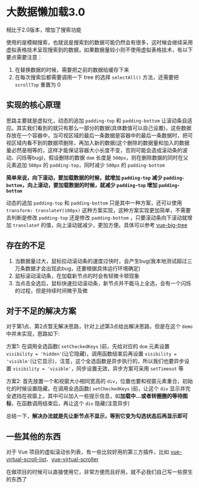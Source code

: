 # 大数据懒加载3.0

相比于2.0版本，增加了搜索功能  

使用的是模糊搜索，也就说是搜索到的数据可能仍然会有很多，这时候会继续采用虚拟表格技术呈现搜索到的数据，如果数据量较小则不使用虚拟表格技术，有以下要点需要注意：  

1. 在替换数据的时候，需要把之前的数据给缓存下来
2. 在每次搜索后都需要调用一下 tree 的选择 `selectAll()` 方法，还需要把 `scrollTop` 重置为 0  

## 实现的核心原理

思路主要就是虚拟化，动态的追加 `padding-top` 和 `padding-bottom` 让滚动条自适应。其实我们看到的就只有那么一部分的数据(具体数值可以自己设置)，这些数据存放在一个容器中，当可视区域的最后一条数据是容器中的最后一条数据时，把可视区域内看不到的数据项删除，再加入新的数据(这个删除的数据量和加入的数据量必然是相等的，这样才能保证容器大小长度不变，否则可能会造成滚动条的波动、闪烁等bug)，假设删除的数据 `dom` 长度是 `500px`，则在删除数据的同时在父元素追加 `500px` 的 `padding-top`，同时减少 `500px` 的 `padding-bottom`  

**简单来说，向下滚动，要加载数据的时候，就增加 `padding-top` 减少 `padding-bottom`，向上滚动，要加载数据的时候，就减少 `padding-top` 增加 `padding-bottom`**  

动态的追加 `padding-top` 和 `padding-bottom` 只是其中一种方案，还可以使用 `transform: translateY(100px)` 这种方案实现，这种方案实现更加简单，不需要去判断是修改 `padding-top` 还是修改 `padding-bottom` ，只要滚动条向下滚动就增加 `translateY` 的值，向上滚动就减少，更加方便。具体可以参考 [vue-big-tree](https://github.com/jayZOU/vue-big-tree)  

## 存在的不足

1. 当数据量过大，鼠标拉动滚动条的速度过快时，会产生bug(我本地测试超过三万条数据才会出现此bug，还要根据具体运行环境确定)
2. 鼠标滚动滚动条，在加载新节点的时会有轻微卡顿现象  
3. 当点击全选后，鼠标快速拉动滚动条，新节点并不能马上全选，会有一个闪烁的过程，但是持续时间微乎及微

## 对于不足的解决方案

对于第1点、第2点暂无解决思路，针对上述第3点给出解决思路，但是在这个 `demo` 中并未实现，思路如下:  

方案1: 在调用全选函数( `setCheckedKeys` )前，先给对应的 `dom` 元素设置 `visibility = 'hidden'`(让它隐藏)，调用函数结束后再设置 `visibility = 'visible'`(让它显示)，注意，这个全选函数是异步执行的，所以我们也要异步设置 `visibility = 'visible'`，同步设置无效，异步方案可采用 `setTimeout` 等  

方案2: 首先放置一个和视窗大小相同宽高的 `div`，位置也要和视窗元素重合，初始化的时候设置隐藏，在调用全选函数( `setCheckedKeys` )前，让这个 `div` 显示并完全遮挡在视窗上，其中可以加入一些提示信息，如**加载中...**或者**转圈圈的等待图标**，在函数调用结束后，再让这个 `div` 隐藏(注意异步)  

总结一下，**解决办法就是先让新节点不显示，等到它变为勾选状态后再显示即可**  

## 一些其他的东西

对于 Vue 项目的虚拟滚动长列表，有一些比较好用的第三方插件，比如 [vue-virtual-scroll-list](https://tangbc.github.io/vue-virtual-scroll-list)、[vue-virtual-scroller](https://github.com/Akryum/vue-virtual-scroller)  

在做项目的时候可以直接使用它，非常方便而且好用，就不必我们自己写一些原生的东西了  

